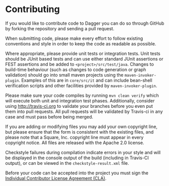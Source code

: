 Contributing
============

If you would like to contribute code to Dagger you can do so through GitHub by
forking the repository and sending a pull request.

When submitting code, please make every effort to follow existing conventions
and style in order to keep the code as readable as possible.  

Where appropriate, please provide unit tests or integration tests. Unit tests
should be JUnit based tests and can use either standard JUnit assertions or
FEST assertions and be added to `<project>/src/test/java`.  Changes to build-time
behaviour (such as changes to code generation or graph validation) should go into
small maven projects using the `maven-invoker-plugin`.  Examples of this are in
`core/src/it` and can include bean-shell verification scripts and other
facilities provided by `maven-invoker-plugin`.

Please make sure your code compiles by running `mvn clean verify` which will
execute both unit and integration test phases.  Additionally, consider using 
http://travis-ci.org to validate your branches before you even put them into
pull requests.  All pull requests will be validated by Travis-ci in any case
and must pass before being merged.

If you are adding or modifying files you may add your own copyright line, but
please ensure that the form is consistent with the existing files, and please
note that a Square, Inc. copyright line must appear in every copyright notice.
All files are released with the Apache 2.0 license.

Checkstyle failures during compilation indicate errors in your style and will
be displayed in the console output of the build (including in Travis-CI output),
or can be viewed in the `checkstyle-result.xml` file.

Before your code can be accepted into the project you must sign the
[Individual Contributor License Agreement (CLA)][1].



 [1]: https://spreadsheets.google.com/spreadsheet/viewform?formkey=dDViT2xzUHAwRkI3X3k5Z0lQM091OGc6MQ&ndplr=1
